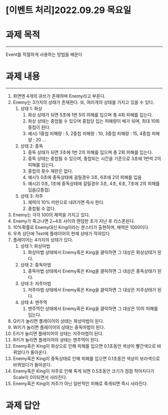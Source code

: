 # [이벤트 처리]2022.09.29 목요일

# 과제 목적

---

Event를 적절하게 사용하는 방법을 배운다

# 과제 내용

---

1. 화면엔 4개의 큐브가 존재하며 Enemy라고 부른다.
2. Enemy는 3가지의 상태가 존재한다. 또, 여러개의 상태를 가지고 있을 수 있다.
    1. 상태 1: 화상
        1. 화상 상태가 되면 5초에 1번 5의 피해를 입으며 총 4회 피해를 입는다.
        2. 화상 상태는 중첩될 수 있으며 중첩당 입는 피해량이 배가 되며, 최대 10회 중첩이 된다.
        3. 예시) 1중첩 피해량 : 5, 2중첩 피해량 : 10, 3중첩 피해량 : 15, 4중첩 피해량 : 20 …
    2. 상태 2: 중독
        1. 중독 상태가 되면 3초에 1번 2의 피해를 입으며 총 2회 피해를 입는다.
        2. 중독 상태는 중첩될 수 있으며, 중첩되는 시간을 기준으로 3초에 1번씩 2의 피해를 입는다.
        3. 중첩의 횟수 제한은 없다.
        4. 예시1) 0초에 중독상태에 걸릴경우 3초, 6초에 2의 피해를 입음
        5. 예시2) 0초, 1초에 중독상태에 걸릴경우 3초, 4초, 6초, 7초에 2의 피해를 입음(2중첩)
    3. 상태 3: 저주
        1. 체력이 10% 미만으로 내려가면 즉사 한다.
        2. 중첩될 수 없다.
3. Enemy는 각각 100의 체력을 가지고 있다.
4. Enemy가 죽고나면 2~4초 사이의 랜덤한 초가 지난 후 리스폰된다.
5. 10%확률로 Enemy대신 King이라는 몬스터가 출현하며, 체력은 1000이다.
6. 우측 상단에 Text에 플레이어의 현재 상태가 적혀있다
7. 플레이어는 4가지의 상태가 있다.
    1. 상태 1: 화상마법
        1. 화상마법 상태에서 Enemy혹은 King을 클릭하면 그 대상은 화상상태가 된다.
    2. 상태 2: 중독마법
        1. 중독마법 상태에서 Enemy혹은 King을 클릭하면 그 대상은 중독상태가 된다.
    3. 상태 3: 저주마법
        1. 저주마법 상태에서 Enemy혹은 King을 클릭하면 그 대상은 저주상태가 된다.
    4. 상태 4: 맨주먹
        1. 맨주먹인 상태에서 Enemy혹은 King을 클릭하면 그 대상은 10의 피해를 입는다.
8. Q키가 눌리면 플레이어의 상태는 화상마법이 된다.
9. W키가 눌리면 플레이어의 상태는 중독마법이 된다.
10. E키가 눌리면 플레이어의 상태는 저주마법이 된다.
11. R키가 눌리면 플레이어의 상태는 맨주먹이 된다.
12. Enemy혹은 King이 화상으로 인해 피해를 입으면 0.1초동안 색상이 빨간색으로 바뀌었다가 돌아온다.
13. Enemy혹은 King이 중독상태로 인해 피해를 입으면 0.1초동안 색상이 보라색으로 바뀌었다가 돌아온다.
14. Enemy혹은 King이 저주로 인해 죽게 되면 0.5초동안 크기가 점점 작아지다가 Scale이 0이되면서 사라진다.
15. Enemy혹은 King이 저주가 아닌 일반적인 피해로 죽게되면 즉시 사라진다.

# 과제 답안
